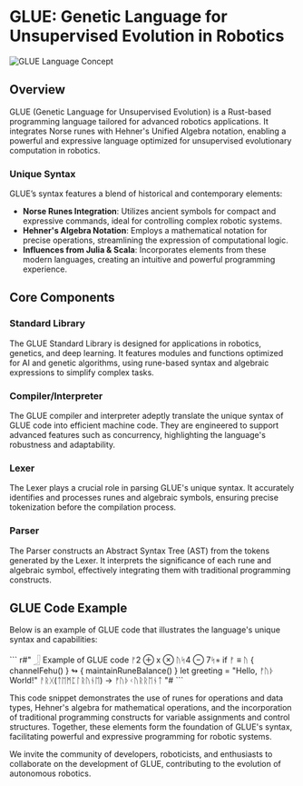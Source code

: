 # GLUE: Genetic Language for Unsupervised Evolution in Robotics

![GLUE Language Concept](https://github.com/HermiTech-LLC/Glue/blob/main/misc/SephsLang.PNG)

## Overview
GLUE (Genetic Language for Unsupervised Evolution) is a Rust-based programming language tailored for advanced robotics applications. It integrates Norse runes with Hehner's Unified Algebra notation, enabling a powerful and expressive language optimized for unsupervised evolutionary computation in robotics.

### Unique Syntax
GLUE’s syntax features a blend of historical and contemporary elements:
- **Norse Runes Integration**: Utilizes ancient symbols for compact and expressive commands, ideal for controlling complex robotic systems.
- **Hehner's Algebra Notation**: Employs a mathematical notation for precise operations, streamlining the expression of computational logic.
- **Influences from Julia & Scala**: Incorporates elements from these modern languages, creating an intuitive and powerful programming experience.

## Core Components

### Standard Library
The GLUE Standard Library is designed for applications in robotics, genetics, and deep learning. It features modules and functions optimized for AI and genetic algorithms, using rune-based syntax and algebraic expressions to simplify complex tasks.

### Compiler/Interpreter
The GLUE compiler and interpreter adeptly translate the unique syntax of GLUE code into efficient machine code. They are engineered to support advanced features such as concurrency, highlighting the language's robustness and adaptability.

### Lexer
The Lexer plays a crucial role in parsing GLUE's unique syntax. It accurately identifies and processes runes and algebraic symbols, ensuring precise tokenization before the compilation process.

### Parser
The Parser constructs an Abstract Syntax Tree (AST) from the tokens generated by the Lexer. It interprets the significance of each rune and algebraic symbol, effectively integrating them with traditional programming constructs.

## GLUE Code Example
Below is an example of GLUE code that illustrates the language's unique syntax and capabilities:

\```
r#"
    𓃀 Example of GLUE code
    ᚠ2 ⊕ x ⊗ ᚢᛋ4 ⊖ 7ᛋ✵ if ᚠ ≡ ᚢ { channelFehu() } ↬ { maintainRuneBalance() }
    let greeting = "Hello, ᚠᚢᚦ World!"
    ᚨᚱᚷ(ᛏᛖᛗᛈᛚᚱᚢᚾᛖ) -> ᚠᚢᚦᚲᚢᚱᚱᛖᚾᛏ
"#
\```

This code snippet demonstrates the use of runes for operations and data types, Hehner's algebra for mathematical operations, and the incorporation of traditional programming constructs for variable assignments and control structures. Together, these elements form the foundation of GLUE's syntax, facilitating powerful and expressive programming for robotic systems.

We invite the community of developers, roboticists, and enthusiasts to collaborate on the development of GLUE, contributing to the evolution of autonomous robotics.
